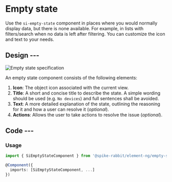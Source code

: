 # Empty state

Use the `si-empty-state` component in places where you would normally display
data, but there is none available. For example, in lists with filters/search when
no data is left after filtering. You can customize the icon and text to your needs.

## Design ---

![Empty state specification](images/empty-state-usage-construction.png)

An empty state component consists of the following elements:

1. **Icon**: The object icon associated with the current view.
1. **Title**: A short and concise title to describe the state. A simple wording
  should be used (e.g. `No devices`) and full sentences shall be avoided.
1. **Text**: A more detailed explanation of the state, outlining the reasoning
  for it and how a user can resolve it (*optional*).
1. **Actions**: Allows the user to take actions to resolve the issue (*optional*).

## Code ---

### Usage

```ts
import { SiEmptyStateComponent } from '@spike-rabbit/element-ng/empty-state';

@Component({
  imports: [SiEmptyStateComponent, ...]
})
```

<si-docs-component example="si-empty-state/si-empty-state" height="230"></si-docs-component>

<si-docs-api component="SiEmptyStateComponent"></si-docs-api>

<si-docs-types></si-docs-types>
